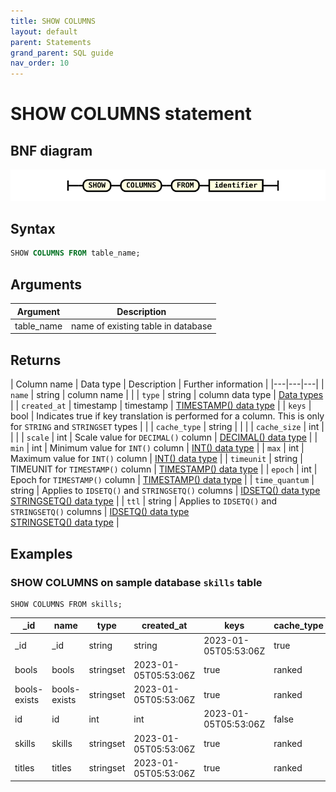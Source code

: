 ```yaml
---
title: SHOW COLUMNS
layout: default
parent: Statements
grand_parent: SQL guide
nav_order: 10
---
```


# SHOW COLUMNS statement

## BNF diagram

![expr](/assets/images/sql-guide/show_columns.svg)

## Syntax

```sql
SHOW COLUMNS FROM table_name;
```

## Arguments

| Argument | Description |
|---|---|
| table_name | name of existing table in database |

## Returns

| Column name | Data type | Description | Further information |
|---|---|---|
| `name` | string | column name |  |
| `type` | string | column data type | [Data types](/docs/sql-guide/data-types/data-types-home) |
| `created_at` | timestamp | timestamp | [TIMESTAMP() data type](/docs/sql-guide/data-types/data-type-timestamp) |
| `keys` | bool | Indicates true if key translation is performed for a column. This is only for `STRING` and `STRINGSET` types |  |
| `cache_type` | string |  |  |
| `cache_size` | int |  |  |
| `scale` | int | Scale value for `DECIMAL()` column | [DECIMAL() data type](/docs/sql-guide/data-types/data-type-decimal) |
| `min` | int | Minimum value for `INT()` column | [INT() data type](/docs/sql-guide/data-types/data-type-int) |
| `max` | int | Maximum value for `INT()` column | [INT() data type](/docs/sql-guide/data-types/data-type-int) |
| `timeunit` | string | TIMEUNIT for `TIMESTAMP()` column | [TIMESTAMP() data type](/docs/sql-guide/data-types/data-type-timestamp) |
| `epoch` | int | Epoch for `TIMESTAMP()` column | [TIMESTAMP() data type](/docs/sql-guide/data-types/data-type-timestamp) |
| `time_quantum` | string | Applies to `IDSETQ()` and `STRINGSETQ()` columns | [IDSETQ() data type](/docs/sql-guide/data-types/data-type-idsetq)<br/>[STRINGSETQ() data type](/docs/sql-guide/data-types/data-type-stringsetq) |
| `ttl` | string | Applies to `IDSETQ()` and `STRINGSETQ()` columns | [IDSETQ() data type](/docs/sql-guide/data-types/data-type-idsetq)<br/>[STRINGSETQ() data type](/docs/sql-guide/data-types/data-type-stringsetq) |

## Examples

### SHOW COLUMNS on sample database `skills` table

```
SHOW COLUMNS FROM skills;
```

|_id | name | type | created_at | keys | cache_type | cache_size | scale | min | max | timeunit | epoch | timequantum | ttl |
|---|---|---|---|---|---|---|---|---|---|---|---|---|---|
| _id | _id | string | string | 2023-01-05T05:53:06Z | true |  | 0 | 0 | 0 | 0 |  | 0 |  | 0s |
| bools | bools | stringset | 2023-01-05T05:53:06Z | true | ranked | 50000 | 0 | 0 | 0 |  | 0 |  | 0s |
| bools-exists | bools-exists | stringset | 2023-01-05T05:53:06Z | true | ranked | 50000 | 0 | 0 | 0 |  | 0 |  | 0s |
| id | id | int | int | 2023-01-05T05:53:06Z | false |  | 0 | 0 | -9223372036854776000 | 9223372036854776000 |  | 0 |  | 0s |
| skills | skills | stringset | 2023-01-05T05:53:06Z | true | ranked | 50000 | 0 | 0 | 0 |  | 0 |  | 0s |
| titles | titles | stringset | 2023-01-05T05:53:06Z | true | ranked | 50000 | 0 | 0 | 0 |  | 0 |  | 0s |
